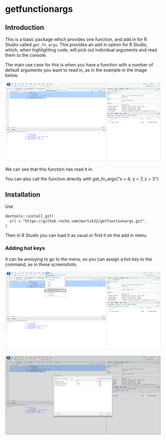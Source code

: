 # getfunctionargs

## Introduction

This is a basic package which provides one function, and add in for R Studio called `get_fn_args`. This provides an add in option for R Studio, which, when highlighting code, will pick out individual arguments and read them to the console.

The main use case for this is when you have a function with a number of default arguments you want to read in, as in the example in the image below.

![](images/exampleusage.png)

We can see that this function has read it in.

You can also call the function directly with get_fn_args("x = 4, y = 7, z = 3")

## Installation

Use 

    devtools::install_git(
      url = "https://github.roche.com/martik32/getfunctionargs.git",
    )


Then in R Studio you can load it as usual or find it on the add in menu

### Adding hot keys

It can be annoying to go to the menu, so you can assign a hot key to the command, as in these screenshots.

![](images/modifyshortcuts.png)

![](images/modifyshortcuts2.png)
